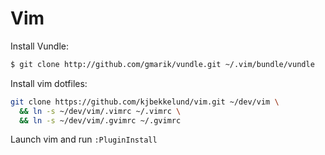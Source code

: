 # Vim

Install Vundle:

```sh
$ git clone http://github.com/gmarik/vundle.git ~/.vim/bundle/vundle
```

Install vim dotfiles:

```sh
git clone https://github.com/kjbekkelund/vim.git ~/dev/vim \
  && ln -s ~/dev/vim/.vimrc ~/.vimrc \
  && ln -s ~/dev/vim/.gvimrc ~/.gvimrc
```

Launch vim and run `:PluginInstall`
